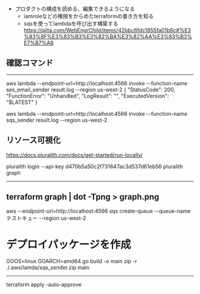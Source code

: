 - プロダクトの構成を読める、編集できるようになる
  -  iamroleなどの権限をからめたterraformの書き方を知る
    - sqsを使ってlambdaを呼び出す構築する
https://qiita.com/WebEngrChild/items/42bbc6fdc1855fa01b6c#%E3%83%8F%E3%83%B3%E3%82%BA%E3%82%AA%E3%83%B3%E7%B7%A8

## 確認コマンド
---
aws lambda --endpoint-url=http://localhost:4566 invoke --function-name ses_email_sender result.log --region us-west-2
{
    "StatusCode": 200,
    "FunctionError": "Unhandled",
    "LogResult": "",
    "ExecutedVersion": "$LATEST"
}


aws lambda --endpoint-url=http://localhost:4566 invoke --function-name sqs_sender result.log --region us-west-2

## リソース可視化
https://docs.pluralith.com/docs/get-started/run-locally/

pluralith login --api-key d470b5a50c2f731647ac3d537d61eb56
pluralith graph

---
 terraform graph | dot -Tpng > graph.png
---
aws --endpoint-url=http://localhost:4566 sqs create-queue --queue-name テストキュー --region us-west-2

# デプロイパッケージを作成
GOOS=linux GOARCH=amd64 go build -o main
zip -r ./.aws/lamda/sqs_sender.zip main

----
terraform apply -auto-approve